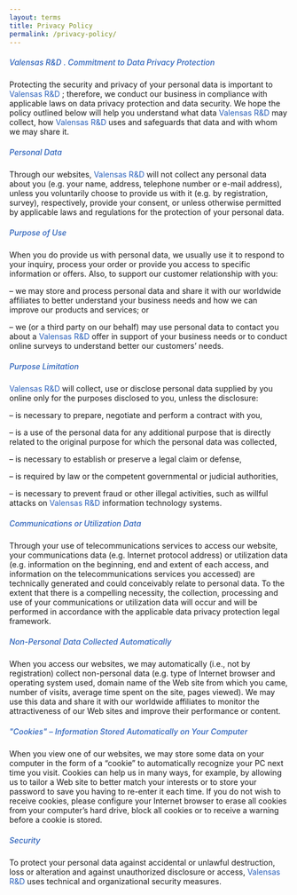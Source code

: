 ```yaml
---
layout: terms
title: Privacy Policy
permalink: /privacy-policy/
---
```


##### <span style="color: #2a60ba;font-weight: 500;"> Valensas R&D . Commitment to Data Privacy Protection </span>

Protecting the security and privacy of your personal data is important to <span style="color: #2a60ba"> Valensas R&D </span> ; therefore, we conduct our business in compliance with applicable laws on data privacy protection and data security. We hope the policy outlined below will help you understand what data <span style="color: #2a60ba"> Valensas R&D </span> may collect, how <span style="color: #2a60ba"> Valensas R&D </span> uses and safeguards that data and with whom we may share it.

##### <span style="color: #2a60ba;font-weight: 500;"> Personal Data </span>

Through our websites, <span style="color: #2a60ba"> <span style="color: #2a60ba"> Valensas R&D </span> </span> will not collect any personal data about you (e.g. your name, address, telephone number or e-mail address), unless you voluntarily choose to provide us with it (e.g. by registration, survey), respectively, provide your consent, or unless otherwise permitted by applicable laws and regulations for the protection of your personal data.

##### <span style="color: #2a60ba;font-weight: 500;"> Purpose of Use </span>

When you do provide us with personal data, we usually use it to respond to your inquiry, process your order or provide you access to specific information or offers. Also, to support our customer relationship with you:

– we may store and process personal data and share it with our worldwide affiliates to better understand your business needs and how we can improve our products and services; or

– we (or a third party on our behalf) may use personal data to contact you about a <span style="color: #2a60ba"> Valensas R&D </span> offer in support of your business needs or to conduct online surveys to understand better our customers’ needs.

##### <span style="color: #2a60ba;font-weight: 500;"> Purpose Limitation </span>

<span style="color: #2a60ba"> Valensas R&D </span> will collect, use or disclose personal data supplied by you online only for the purposes disclosed to you, unless the disclosure:

– is necessary to prepare, negotiate and perform a contract with you,

– is a use of the personal data for any additional purpose that is directly related to the original purpose for which the personal data was collected,

– is necessary to establish or preserve a legal claim or defense,

– is required by law or the competent governmental or judicial authorities,

– is necessary to prevent fraud or other illegal activities, such as willful attacks on <span style="color: #2a60ba"> Valensas R&D </span> information technology systems.

##### <span style="color: #2a60ba;font-weight: 500;"> Communications or Utilization Data </span>

Through your use of telecommunications services to access our website, your communications data (e.g. Internet protocol address) or utilization data (e.g. information on the beginning, end and extent of each access, and information on the telecommunications services you accessed) are technically generated and could conceivably relate to personal data. To the extent that there is a compelling necessity, the collection, processing and use of your communications or utilization data will occur and will be performed in accordance with the applicable data privacy protection legal framework.

##### <span style="color: #2a60ba;font-weight: 500;"> Non-Personal Data Collected Automatically </span>

When you access our websites, we may automatically (i.e., not by registration) collect non-personal data (e.g. type of Internet browser and operating system used, domain name of the Web site from which you came, number of visits, average time spent on the site, pages viewed). We may use this data and share it with our worldwide affiliates to monitor the attractiveness of our Web sites and improve their performance or content.

##### <span style="color: #2a60ba;font-weight: 500;"> "Cookies" – Information Stored Automatically on Your Computer </span>

When you view one of our websites, we may store some data on your computer in the form of a “cookie” to automatically recognize your PC next time you visit. Cookies can help us in many ways, for example, by allowing us to tailor a Web site to better match your interests or to store your password to save you having to re-enter it each time. If you do not wish to receive cookies, please configure your Internet browser to erase all cookies from your computer’s hard drive, block all cookies or to receive a warning before a cookie is stored.

##### <span style="color: #2a60ba;font-weight: 500;"> Security </span>

To protect your personal data against accidental or unlawful destruction, loss or alteration and against unauthorized disclosure or access, <span style="color: #2a60ba"> Valensas R&D </span> uses technical and organizational security measures.

